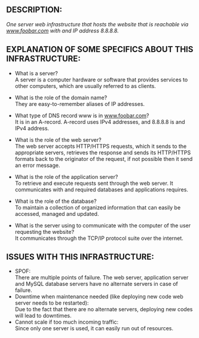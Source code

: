 ## DESCRIPTION:

*One server web infrastructure that hosts the website that is reachable via www.foobar.com with and IP address 8.8.8.8.*

## EXPLANATION OF SOME SPECIFICS ABOUT THIS INFRASTRUCTURE:

+ What is a server?
<br/>A server is a computer hardware or software that provides services to other computers, which are usually referred to as clients.

+ What is the role of the domain name?
<br/>They are easy-to-remember aliases of IP addresses.

+ What type of DNS record www is in www.foobar.com?
<br/>It is in an A-record. A-record uses IPv4 addresses, and 8.8.8.8 is and IPv4 address.

+ What is the role of the web server?
<br/>The web server accepts HTTP/HTTPS requests, which it sends to the appropriate servers, retrieves the response and sends its HTTP/HTTPS formats back to the originator of the request, if not possible then it send an error message.

+ What is the role of the application server?
<br/>To retrieve and execute requests sent through the web server. It communicates with and required databases and applications requires.

+ What is the role of the database?
<br/>To maintain a collection of organized information that can easily be accessed, managed and updated.

+ What is the server using to communicate with the computer of the user requesting the website?
<br/>It communicates through the TCP/IP protocol suite over the internet.

## ISSUES WITH THIS INFRASTRUCTURE:

+ SPOF:
<br/>There are multiple points of failure. The web server, application server and MySQL database servers have no alternate servers in case of failure.
+ Downtime when maintenance needed (like deploying new code web server needs to be restarted):
<br/>Due to the fact that there are no alternate servers, deploying new codes will lead to downtimes.
+ Cannot scale if too much incoming traffic:
<br/>Since only one server is used, it can easily run out of resources.
